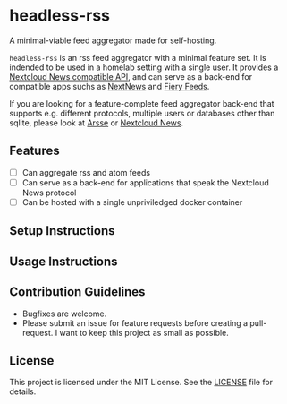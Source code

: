 # headless-rss

A minimal-viable feed aggregator made for self-hosting.

`headless-rss` is an rss feed aggregator with a minimal feature set.
It is indended to be used in a homelab setting with a single user. It provides
a [Nextcloud News compatible API](https://github.com/nextcloud/news/blob/master/docs/api/api-v1-3.md),
and can serve as a back-end for compatible apps suchs as [NextNews](https://nextnewsapp.com) and
[Fiery Feeds](https://voidstern.net/fiery-feeds).

If you are looking for a feature-complete feed aggregator back-end that supports e.g.
different protocols, multiple users or databases other than sqlite, please look at
[Arsse](https://code.mensbeam.com/MensBeam/Arsse) or [Nextcloud News](https://apps.nextcloud.com/apps/news).

## Features

- [ ] Can aggregate rss and atom feeds
- [ ] Can serve as a back-end for applications that speak the Nextcloud News protocol
- [ ] Can be hosted with a single unpriviledged docker container

## Setup Instructions


## Usage Instructions


## Contribution Guidelines

- Bugfixes are welcome.
- Please submit an issue for feature requests before creating a pull-request.
  I want to keep this project as small as possible.

## License

This project is licensed under the MIT License. See the [LICENSE](LICENSE) file for details.
